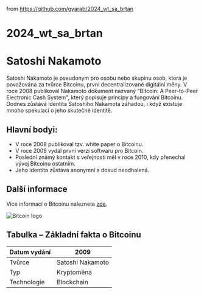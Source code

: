 from <https://github.com/gyarab/2024_wt_sa_brtan>

# 2024_wt_sa_brtan
# Satoshi Nakamoto

Satoshi Nakamoto je pseudonym pro osobu nebo skupinu osob, která je považována za tvůrce Bitcoinu, první decentralizované digitální měny. V roce 2008 publikoval Nakamoto dokument nazvaný "Bitcoin: A Peer-to-Peer Electronic Cash System", který popisuje principy a fungování Bitcoinu. Dodnes zůstává identita Satoshiho Nakamota záhadou, i když existuje mnoho spekulací o jeho skutečné identitě.

## Hlavní bodyi:

- V roce 2008 publikoval tzv. white paper o Bitcoinu.
- V roce 2009 vydal první verzi softwaru pro Bitcoin.
- Poslední známý kontakt s veřejností měl v roce 2010, kdy přenechal vývoj Bitcoinu ostatním.
- Jeho identita zůstává anonymní a dosud neodhalená.

## Další informace

Více informací o Bitcoinu naleznete [zde](https://bitcoin.org/bitcoin.pdf).

![Bitcoin logo](https://upload.wikimedia.org/wikipedia/commons/4/46/Bitcoin.svg)

## Tabulka – Základní fakta o Bitcoinu

| Datum vydání | 2009          |
|--------------|---------------|
| Tvůrce       | Satoshi Nakamoto |
| Typ          | Kryptoměna     |
| Technologie  | Blockchain     |
